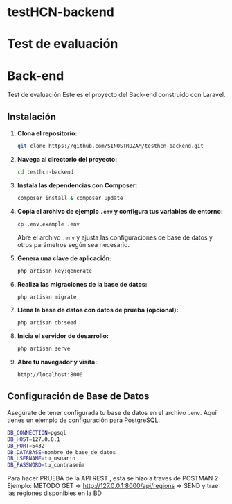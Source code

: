 # testHCN-backend

# Test de evaluación

# Back-end

Test de evaluación Este es el proyecto del Back-end construido con Laravel.

## Instalación

1. **Clona el repositorio:**

    ```bash
    git clone https://github.com/SINOSTROZAM/testhcn-backend.git
    ```

2. **Navega al directorio del proyecto:**

    ```bash
    cd testhcn-backend

    ```

3. **Instala las dependencias con Composer:**

    ```bash
    composer install & composer update
    ```

4. **Copia el archivo de ejemplo `.env` y configura tus variables de entorno:**

    ```bash
    cp .env.example .env
    ```

    Abre el archivo `.env` y ajusta las configuraciones de base de datos y otros parámetros según sea necesario.

5. **Genera una clave de aplicación:**

    ```bash
    php artisan key:generate
    ```

6. **Realiza las migraciones de la base de datos:**

    ```bash
    php artisan migrate
    ```

7. **Llena la base de datos con datos de prueba (opcional):**

    ```bash
    php artisan db:seed
    ```

8. **Inicia el servidor de desarrollo:**

    ```bash
    php artisan serve
    ```

9. **Abre tu navegador y visita:**

    ```
    http://localhost:8000
    ```

## Configuración de Base de Datos

Asegúrate de tener configurada tu base de datos en el archivo `.env`. Aquí tienes un ejemplo de configuración para PostgreSQL:
```bash
DB_CONNECTION=pgsql
DB_HOST=127.0.0.1
DB_PORT=5432
DB_DATABASE=nombre_de_base_de_datos
DB_USERNAME=tu_usuario
DB_PASSWORD=tu_contraseña
```
Para hacer PRUEBA de la API REST , esta se hizo  a traves de POSTMAN 2
Ejemplo: 
METODO GET =>  http://127.0.0.1:8000/api/regions  => SEND y trae las regiones disponibles en la BD
